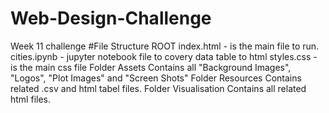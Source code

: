 # Web-Design-Challenge
Week 11 challenge
#File Structure
ROOT
    index.html - is the main file to run.
    cities.ipynb - jupyter notebook file to covery data table to html
    styles.css - is the main css file
Folder Assets
    Contains all "Background Images", "Logos", "Plot Images" and "Screen Shots"
Folder Resources
    Contains related .csv and html tabel files.
Folder Visualisation
    Contains all related html files.